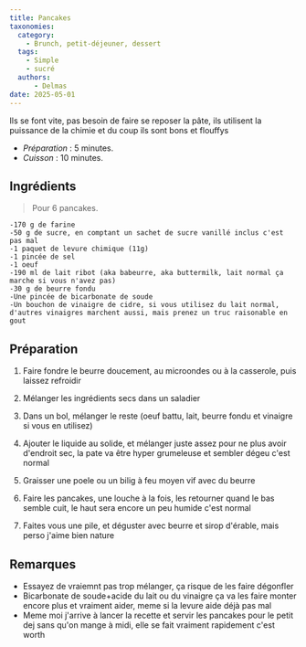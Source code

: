 ```yaml
---
title: Pancakes
taxonomies:
  category:
    - Brunch, petit-déjeuner, dessert
  tags:
    - Simple
    - sucré
  authors:
      - Delmas
date: 2025-05-01
---
```

Ils se font vite, pas besoin de faire se reposer la pâte, ils utilisent la puissance de la chimie et du coup ils sont bons et flouffys

- *Préparation* : 5 minutes.
- *Cuisson* : 10 minutes.

## Ingrédients
> Pour 6 pancakes.

    -170 g de farine
    -50 g de sucre, en comptant un sachet de sucre vanillé inclus c'est pas mal
    -1 paquet de levure chimique (11g)
    -1 pincée de sel
    -1 oeuf
    -190 ml de lait ribot (aka babeurre, aka buttermilk, lait normal ça marche si vous n'avez pas)
    -30 g de beurre fondu
    -Une pincée de bicarbonate de soude
    -Un bouchon de vinaigre de cidre, si vous utilisez du lait normal, d'autres vinaigres marchent aussi, mais prenez un truc raisonable en gout

## Préparation
  1. Faire fondre le beurre doucement, au microondes ou à la casserole, puis laissez refroidir
  
  2. Mélanger les ingrédients secs dans un saladier
  
  3. Dans un bol, mélanger le reste (oeuf battu, lait, beurre fondu et vinaigre si vous en utilisez)

  4. Ajouter le liquide au solide, et mélanger juste assez pour ne plus avoir d'endroit sec, la pate va être hyper grumeleuse et sembler dégeu c'est normal
  
  5. Graisser une poele ou un bilig à feu moyen vif avec du beurre
  
  6. Faire les pancakes, une louche à la fois, les retourner quand le bas semble cuit, le haut sera encore un peu humide c'est normal
  
  7. Faites vous une pile, et déguster avec beurre et sirop d'érable, mais perso j'aime bien nature
  
  


## Remarques
  - Essayez de vraiemnt pas trop mélanger, ça risque de les faire dégonfler
  - Bicarbonate de soude+acide du lait ou du vinaigre ça va les faire monter encore plus et vraiment aider, meme si la levure aide déjà pas mal
  - Meme moi j'arrive à lancer la recette et servir les pancakes pour le petit dej sans qu'on mange à midi, elle se fait vraiment rapidement c'est worth
  
  
